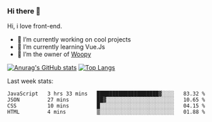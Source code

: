 ### Hi there 👋

<!--
**Alexis-Elaxis/Alexis-Elaxis** is a ✨ _special_ ✨ repository because its `README.md` (this file) appears on your GitHub profile.-->

Hi, i love front-end.

- 🔭 I’m currently working on cool projects
- 🌱 I’m currently learning Vue.Js
- 👯 I’m the owner of [Woopy](https://github.com/Alexis-Elaxis/Woopy)
<!-- - 🤔 I’m looking for help with ...
- 💬 Ask me about ...
- 📫 How to reach me: ...
- 😄 Pronouns: ...
- ⚡ Fun fact: I have a Youtube Channel (AlexSki)-->

[![Anurag's GitHub stats](https://github-readme-stats.vercel.app/api?username=Alexis-Elaxis&theme=tokyonight&count_private=true&show_icons=true)](https://github.com/anuraghazra/github-readme-stats)
[![Top Langs](https://github-readme-stats.vercel.app/api/top-langs/?username=Alexis-Elaxis&layout=compact&theme=tokyonight&count_private=true&show_icons=true)](https://github.com/anuraghazra/github-readme-stats)

Last week stats:
<!--START_SECTION:waka-->

```text
JavaScript   3 hrs 33 mins   ████████████████████▓░░░░   83.32 %
JSON         27 mins         ██▓░░░░░░░░░░░░░░░░░░░░░░   10.65 %
CSS          10 mins         █░░░░░░░░░░░░░░░░░░░░░░░░   04.15 %
HTML         4 mins          ▒░░░░░░░░░░░░░░░░░░░░░░░░   01.88 %
```

<!--END_SECTION:waka-->
